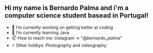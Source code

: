 ## Hi my name is Bernardo Palma and i'm a computer science student basead in Portugal!


- 🔭 I’m currently working on getting better at coding
- 🌱 I’m currently learning Java
- 📫 How to reach me: instagram -> "@_bernardo_palma_"
- ⚡ Other hobbys: Photography and videography

